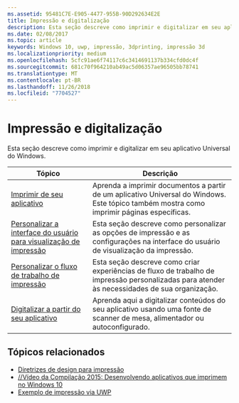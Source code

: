 ```yaml
---
ms.assetid: 95481C7E-E905-4477-955B-90D292634E2E
title: Impressão e digitalização
description: Esta seção descreve como imprimir e digitalizar em seu aplicativo Universal do Windows.
ms.date: 02/08/2017
ms.topic: article
keywords: Windows 10, uwp, impressão, 3dprinting, impressão 3d
ms.localizationpriority: medium
ms.openlocfilehash: 5cfc91ae6f74117c6c3414691137b334cfd0dc4f
ms.sourcegitcommit: 681c70f964210ab49ac5d06357ae96505bb78741
ms.translationtype: MT
ms.contentlocale: pt-BR
ms.lasthandoff: 11/26/2018
ms.locfileid: "7704527"
---
```

# <a name="printing-and-scanning"></a>Impressão e digitalização


Esta seção descreve como imprimir e digitalizar em seu aplicativo Universal do Windows.

| Tópico | Descrição | 
|-------|-------------|
| [Imprimir de seu aplicativo](print-from-your-app.md) | Aprenda a imprimir documentos a partir de um aplicativo Universal do Windows. Este tópico também mostra como imprimir páginas específicas. |
| [Personalizar a interface do usuário para visualização de impressão](customize-the-print-preview-ui.md) | Esta seção descreve como personalizar as opções de impressão e as configurações na interface do usuário de visualização da impressão. |
| [Personalizar o fluxo de trabalho de impressão](print-workflow-customize.md) | Esta seção descreve como criar experiências de fluxo de trabalho de impressão personalizadas para atender às necessidades de sua organização.  |
| [Digitalizar a partir do seu aplicativo](scan-from-your-app.md) | Aprenda aqui a digitalizar conteúdos do seu aplicativo usando uma fonte de scanner de mesa, alimentador ou autoconfigurado.|

## <a name="related-topics"></a>Tópicos relacionados

* [Diretrizes de design para impressão](https://msdn.microsoft.com/library/windows/apps/Hh868178)
* [//Vídeo da Compilação 2015: Desenvolvendo aplicativos que imprimem no Windows 10](https://channel9.msdn.com/Events/Build/2015/2-94)
* [Exemplo de impressão via UWP](http://go.microsoft.com/fwlink/p/?LinkId=619984)
 

